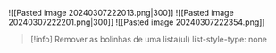 ![[Pasted image 20240307222013.png|300]]
![[Pasted image 20240307222201.png|300]]
![[Pasted image 20240307222354.png]]

>[!info]
>Remover as bolinhas de uma lista(ul)
>list-style-type: none

